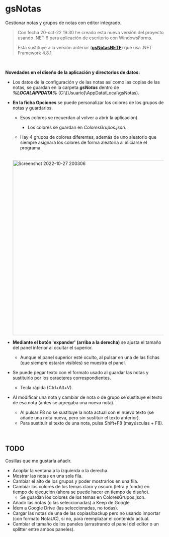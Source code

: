 # gsNotas

Gestionar notas y grupos de notas con editor integrado.


>Con fecha 20-oct-22 19.30 he creado esta nueva versión del proyecto usando .NET 6 para aplicación de escritorio con WindowsForms.
>
>Esta sustituye a la versión anterior (**[gsNotasNETF](https://github.com/elGuille-info/gsNotasNETF)**) que usa .NET Framework 4.8.1.

<br>

**Novedades en el diseño de la aplicación y directorios de datos:**

- Los datos de la configuración y de las notas así como las copias de las notas, se guardan en la carpeta ***gsNotas*** dentro de ***%LOCALAPPDATA%*** (C:\\[Usuario]\AppData\Local\gsNotas).

- **En la ficha Opciones** se puede personalizar los colores de los grupos de notas y guardarlos.
  - Esos colores se recuerdan al volver a abrir la aplicación).
    - Los colores se guardan en _ColoresGrupos.json_.

  - Hay 4 grupos de colores diferentes, además de uno aleatorio que siempre asignará los colores de forma aleatoria al iniciarse el programa.<br>
   <br>
   <img width="557" alt="Screenshot 2022-10-27 200306" src="https://user-images.githubusercontent.com/71171321/198365131-6acd3bf6-c71b-43fa-824f-98677b23323f.png">

- **Mediante el botón 'expander' (arriba a la derecha)** se ajusta el tamaño del panel inferior al ocultar el superior.
  - Aunque el panel superior esté oculto, al pulsar en una de las fichas (que siempre estarán visibles) se muestra el panel.

- Se puede pegar texto con el formato usado al guardar las notas y sustituirlo por los caracteres correspondientes.
  - Tecla rápida (Ctrl+Alt+V).

- Al modificar una nota y cambiar de nota o de grupo se sustituye el texto de esa nota (antes se agregaba una nueva nota).
  - Al pulsar F8 no se sustituye la nota actual con el nuevo texto (se añade una nota nueva, pero sin sustituir el texto anterior).
  - Para sustituir el texto de una nota, pulsa Shift+F8 (mayúsculas + F8).

<br>

## TODO

Cosillas que me gustaría añadir.

  - Acoplar la ventana a la izquierda o la derecha.
  - Mostrar las notas en una sola fila.
  - Cambiar el alto de los grupos y poder mostrarlos en una fila.
  - Cambiar los colores de los temas claro y oscuro (letra y fondo) en tiempo de ejecución (ahora se puede hacer en tiempo de diseño).
    - Se guardan los colores de los temas en ColoresGrupos.json.
  - Añadir las notas (o las seleccionadas) a Keep de Google.
  - Ídem a Google Drive (las seleccionadas, no todas).
  - Cargar las notas de una de las copias/backup pero no usando importar (con formato NotaUC), si no, para reemplazar el contenido actual.
  - Cambiar el tamaño de los paneles (arrastrando el panel del editor o un splitter entre ambos paneles).

